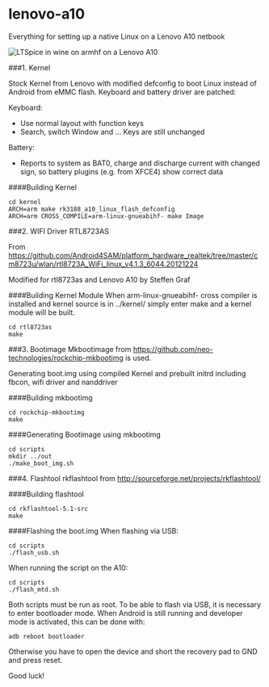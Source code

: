# lenovo-a10
Everything for setting up a native Linux on a Lenovo A10 netbook

![LTSpice in wine on armhf on a Lenovo A10](http://gsg-elektronik.de/~steffen/IMG_20150530_125345.jpg)


###1. Kernel

Stock Kernel from Lenovo with modified defconfig to boot Linux instead of Android from eMMC flash.
Keyboard and battery driver are patched:

Keyboard:
  * Use normal layout with function keys
  * Search, switch Window and ... Keys are still unchanged
  
Battery:
  * Reports to system as BAT0, charge and discharge current with changed sign, so battery plugins (e.g. from XFCE4) show correct data
  
####Building Kernel

```
cd kernel
ARCH=arm make rk3188_a10_linux_flash_defconfig
ARCH=arm CROSS_COMPILE=arm-linux-gnueabihf- make Image 
```

###2. WIFI Driver RTL8723AS

From https://github.com/Android4SAM/platform_hardware_realtek/tree/master/cm8723u/wlan/rtl8723A_WiFi_linux_v4.1.3_6044.20121224

Modified for rtl8723as and Lenovo A10 by Steffen Graf

####Building Kernel Module
When arm-linux-gnueabihf- cross compiler is installed and kernel source is in ../kernel/ simply enter make and a kernel module will be built.

```
cd rtl8723as
make
```

###3. Bootimage
Mkbootimage from https://github.com/neo-technologies/rockchip-mkbootimg is used.

Generating boot.img using compiled Kernel and prebuilt initrd including fbcon, wifi driver and nanddriver

####Building mkbootimg
```
cd rockchip-mkbootimg
make
```

####Generating Bootimage using mkbootimg
```
cd scripts
mkdir ../out
./make_boot_img.sh
````

###4. Flashtool
rkflashtool from http://sourceforge.net/projects/rkflashtool/

####Building flashtool
```
cd rkflashtool-5.1-src
make
```

####Flashing the boot.img
When flashing via USB:
```
cd scripts
./flash_usb.sh
```

When running the script on the A10:
```
cd scripts
./flash_mtd.sh
```

Both scripts must be run as root. To be able to flash via USB, it is necessary to enter bootloader mode. When Android is still running and developer mode is activated, this can be done with:
```
adb reboot bootloader
```
Otherwise you have to open the device and short the recovery pad to GND and press reset.

Good luck!


